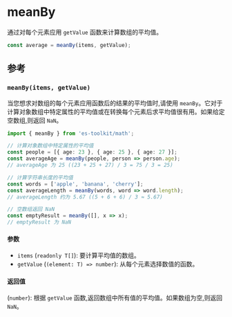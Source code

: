 # meanBy

通过对每个元素应用 `getValue` 函数来计算数组的平均值。

```typescript
const average = meanBy(items, getValue);
```

## 参考

### `meanBy(items, getValue)`

当您想求对数组的每个元素应用函数后的结果的平均值时,请使用 `meanBy`。它对于计算对象数组中特定属性的平均值或在转换每个元素后求平均值很有用。如果给定空数组,则返回 `NaN`。

```typescript
import { meanBy } from 'es-toolkit/math';

// 计算对象数组中特定属性的平均值
const people = [{ age: 23 }, { age: 25 }, { age: 27 }];
const averageAge = meanBy(people, person => person.age);
// averageAge 为 25 ((23 + 25 + 27) / 3 = 75 / 3 = 25)

// 计算字符串长度的平均值
const words = ['apple', 'banana', 'cherry'];
const averageLength = meanBy(words, word => word.length);
// averageLength 约为 5.67 ((5 + 6 + 6) / 3 ≈ 5.67)

// 空数组返回 NaN
const emptyResult = meanBy([], x => x);
// emptyResult 为 NaN
```

#### 参数

- `items` (`readonly T[]`): 要计算平均值的数组。
- `getValue` (`(element: T) => number`): 从每个元素选择数值的函数。

#### 返回值

(`number`): 根据 `getValue` 函数,返回数组中所有值的平均值。如果数组为空,则返回 `NaN`。
